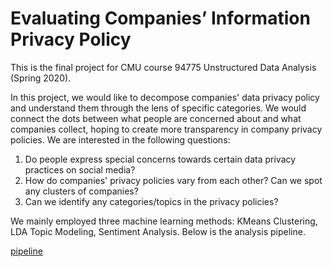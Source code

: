 # Evaluating Companies’ Information Privacy Policy

This is the final project for CMU course 94775 Unstructured Data Analysis (Spring 2020).

In this project, we would like to decompose companies' data privacy policy and understand them through the lens of specific categories. We would connect the dots between what people are concerned about and what companies collect, hoping to create more transparency in company privacy policies. We are interested in the following questions:

1. Do people express special concerns towards certain data privacy practices on social media?
2. How do companies' privacy policies vary from each other? Can we spot any clusters of companies?
3. Can we identify any categories/topics in the privacy policies?

We mainly employed three machine learning methods: KMeans Clustering, LDA Topic Modeling, Sentiment Analysis. Below is the analysis pipeline.

[pipeline](#pipeline.png)
